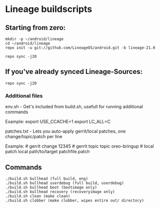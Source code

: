 Lineage buildscripts
========================

Starting from zero:
---------
    mkdir -p ~/android/lineage
    cd ~/android/lineage
    repo init -u git://github.com/LineageOS/android.git -b lineage-21.0
  
    repo sync -j20

If you've already synced Lineage-Sources:
----------
  
    repo sync -j20

### Additional files
env.sh - Get's included from build.sh, usefull for running additional commands

Example:
    export USE_CCACHE=1
    export LC_ALL=C

patches.txt - Lets you auto-apply gerrit/local patches, one change/topic/patch per line

Example:
    # gerrit change
    12345
    # gerrit topic
    topic oreo-bringup
    # local patch
    local path/to/target patchfile.patch

Commands
--------

    ./build.sh bullhead (full build, eng)
    ./build.sh bullhead userdebug (full build, userdebug)
    ./build.sh bullhead boot (bootimage only)
    ./build.sh bullhead recovery (recoveryimage only)
    ./build.sh clean (make clean)
    ./build.sh clobber (make clobber, wipes entire out/ directory)


